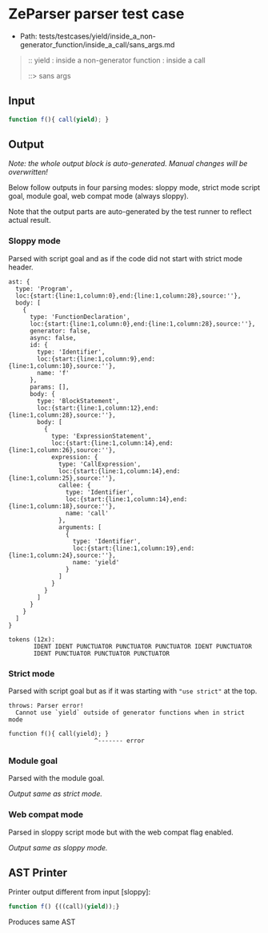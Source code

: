 # ZeParser parser test case

- Path: tests/testcases/yield/inside_a_non-generator_function/inside_a_call/sans_args.md

> :: yield : inside a non-generator function : inside a call
>
> ::> sans args

## Input

`````js
function f(){ call(yield); }
`````

## Output

_Note: the whole output block is auto-generated. Manual changes will be overwritten!_

Below follow outputs in four parsing modes: sloppy mode, strict mode script goal, module goal, web compat mode (always sloppy).

Note that the output parts are auto-generated by the test runner to reflect actual result.

### Sloppy mode

Parsed with script goal and as if the code did not start with strict mode header.

`````
ast: {
  type: 'Program',
  loc:{start:{line:1,column:0},end:{line:1,column:28},source:''},
  body: [
    {
      type: 'FunctionDeclaration',
      loc:{start:{line:1,column:0},end:{line:1,column:28},source:''},
      generator: false,
      async: false,
      id: {
        type: 'Identifier',
        loc:{start:{line:1,column:9},end:{line:1,column:10},source:''},
        name: 'f'
      },
      params: [],
      body: {
        type: 'BlockStatement',
        loc:{start:{line:1,column:12},end:{line:1,column:28},source:''},
        body: [
          {
            type: 'ExpressionStatement',
            loc:{start:{line:1,column:14},end:{line:1,column:26},source:''},
            expression: {
              type: 'CallExpression',
              loc:{start:{line:1,column:14},end:{line:1,column:25},source:''},
              callee: {
                type: 'Identifier',
                loc:{start:{line:1,column:14},end:{line:1,column:18},source:''},
                name: 'call'
              },
              arguments: [
                {
                  type: 'Identifier',
                  loc:{start:{line:1,column:19},end:{line:1,column:24},source:''},
                  name: 'yield'
                }
              ]
            }
          }
        ]
      }
    }
  ]
}

tokens (12x):
       IDENT IDENT PUNCTUATOR PUNCTUATOR PUNCTUATOR IDENT PUNCTUATOR
       IDENT PUNCTUATOR PUNCTUATOR PUNCTUATOR
`````

### Strict mode

Parsed with script goal but as if it was starting with `"use strict"` at the top.

`````
throws: Parser error!
  Cannot use `yield` outside of generator functions when in strict mode

function f(){ call(yield); }
                        ^------- error
`````


### Module goal

Parsed with the module goal.

_Output same as strict mode._

### Web compat mode

Parsed in sloppy script mode but with the web compat flag enabled.

_Output same as sloppy mode._

## AST Printer

Printer output different from input [sloppy]:

````js
function f() {((call)(yield));}
````

Produces same AST
